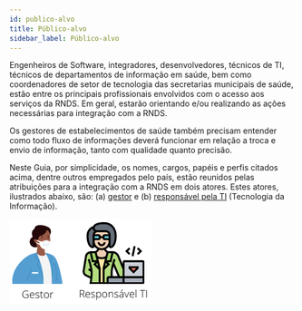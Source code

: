 ```yaml
---
id: publico-alvo
title: Público-alvo
sidebar_label: Público-alvo
---
```


Engenheiros de Software, integradores, desenvolvedores, técnicos de TI, técnicos de departamentos de informação em saúde, bem como coordenadores de setor de tecnologia das secretarias municipais de saúde, estão entre os principais profissionais envolvidos com o acesso aos serviços da RNDS. Em geral, estarão orientando e/ou realizando as ações necessárias para integração com a RNDS.

Os gestores de estabelecimentos de saúde também precisam entender como todo fluxo de informações deverá funcionar em relação a troca e envio de informação, tanto com qualidade quanto precisão.

Neste Guia, por simplicidade, os nomes, cargos, papéis e perfis citados acima, dentre outros empregados pelo país, estão reunidos pelas atribuições para a integração com a RNDS em dois atores. Estes atores, ilustrados abaixo, são: (a) [gestor](../gestor/gestor) e (b) [responsável pela TI](../ti/ti) (Tecnologia da Informação).

![atores](../../../static/img/atores.png)
